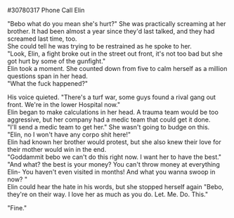#30780317 Phone Call Elin

"Bebo what do you mean she's hurt?" She was practically screaming at her brother. It had been almost a year since they'd last talked, and they had screamed last time, too.  
She could tell he was trying to be restrained as he spoke to her.  
"Look, Elin, a fight broke out in the street out front, it's not too bad but she got hurt by some of the gunfight."  
Elin took a moment. She counted down from five to calm herself as a million questions span in her head.  
"What the fuck happened?"  
  
His voice quieted. "There's a turf war, some guys found a rival gang out front. We're in the lower Hospital now."  
Elin began to make calculations in her head. A trauma team would be too aggressive, but her company had a medic team that could get it done.  
"I'll send a medic team to get her." She wasn't going to budge on this.  
"Elin, no I won't have any corpo shit here!"  
Elin had known her brother would protest, but she also knew their love for their mother would win in the end.  
"Goddammit bebo we can't do this right now. I want her to have the best."  
"And what? the best is your money? You can't throw money at everything Elin- You haven't even visited in months! And what you wanna swoop in now? "  
Elin could hear the hate in his words, but she stopped herself again "Bebo, they're on their way. I love her as much as you do. Let. Me. Do. This."  
  
"Fine."  

